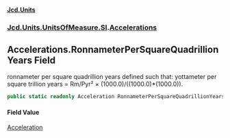 #### [Jcd.Units](index.md 'index')

### [Jcd.Units.UnitsOfMeasure.SI](Jcd.Units.UnitsOfMeasure.SI.md 'Jcd.Units.UnitsOfMeasure.SI').[Accelerations](Accelerations.md 'Jcd.Units.UnitsOfMeasure.SI.Accelerations')

## Accelerations.RonnameterPerSquareQuadrillionYears Field

ronnameter per square quadrillion years defined such that: yottameter per square trillion years = Rm/Pyr² ×
(1000.0)/((1000.0)*(1000.0)).

```csharp
public static readonly Acceleration RonnameterPerSquareQuadrillionYears;
```

#### Field Value

[Acceleration](Acceleration.md 'Jcd.Units.UnitTypes.Acceleration')